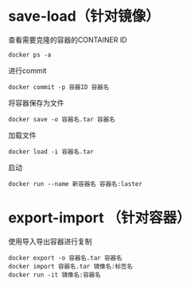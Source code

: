 # save-load（针对镜像）

查看需要克隆的容器的CONTAINER ID

```
docker ps -a
```

进行commit

```
docker commit -p 容器ID 容器名
```

将容器保存为文件

```
docker save -o 容器名.tar 容器名
```

加载文件

```
docker load -i 容器名.tar
```

启动

```
docker run --name 新容器名 容器名:laster
```

# export-import （针对容器）

使用导入导出容器进行复制

```
docker export -o 容器名.tar 容器名
docker import 容器名.tar 镜像名:标签名
docker run -it 镜像名:容器名
```

